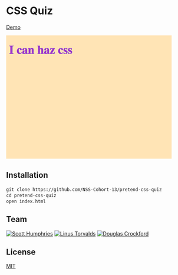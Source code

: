 # CSS Quiz

[Demo](http://nss-cohort-13.github.io/pretend-css-quiz/)

![Screen Shot](https://raw.githubusercontent.com/NSS-Cohort-13/pretend-css-quiz/master/img/ScreenShot.png)

## Installation

```
git clone https://github.com/NSS-Cohort-13/pretend-css-quiz
cd pretend-css-quiz
open index.html
```

## Team

[![Scott Humphries](https://github.com/sscotth.png)](https://github.com/sscotth)
[![Linus Torvalds](https://github.com/torvalds.png)](https://github.com/torvalds)
[![Douglas Crockford](https://github.com/douglascrockford.png)](https://github.com/douglascrockford)

## License

[MIT](https://github.com/NSS-Cohort-13/pretend-css-quiz/blob/master/LICENSE)
